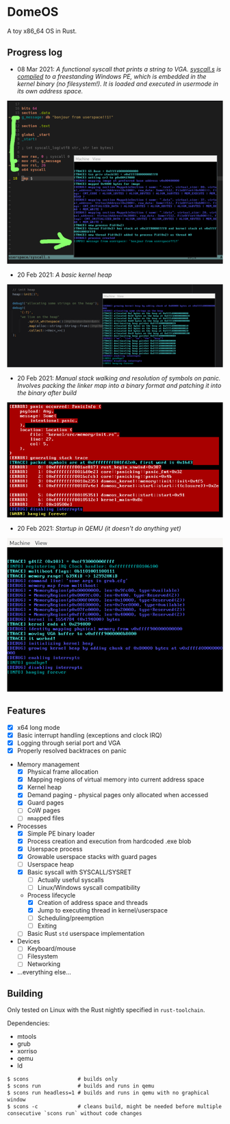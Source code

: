 # DomeOS
A toy x86_64 OS in Rust.

## Progress log

* 08 Mar 2021: <em>A functional syscall that prints a string to VGA. [syscall.s](userspace/syscall.s) is [compiled](userspace/README.md) to a freestanding Windows PE, which is embedded in the kernel binary (no filesystem!). It is loaded and executed in usermode in its own address space.</em>
<p style="margin: auto"><img src=".progress/2021-03-08-userspace-exe.png"/></p>

* 20 Feb 2021: <em>A basic kernel heap</em>
<p style="margin: auto"><img src=".progress/2021-02-20-heap.jpg"/></p>

* 20 Feb 2021: <em>Manual stack walking and resolution of symbols on panic. Involves packing the linker map into a binary format and patching it into the binary after build</em>
<p style="margin: auto"><img src=".progress/2021-02-20-backtrace.jpg"/></p>

* 20 Feb 2021: <em>Startup in QEMU (it doesn't do anything yet)</em>
<p style="margin: auto"><img src=".progress/2021-02-20-init.jpg"/></p>

## Features

* [X] x64 long mode
* [X] Basic interrupt handling (exceptions and clock IRQ)
* [X] Logging through serial port and VGA
* [X] Properly resolved backtraces on panic
* Memory management
  * [X] Physical frame allocation
  * [X] Mapping regions of virtual memory into current address space
  * [X] Kernel heap
  * [X] Demand paging - physical pages only allocated when accessed
  * [X] Guard pages
  * [ ] CoW pages
  * [ ] `mmap`ped files
* Processes
  * [X] Simple PE binary loader
  * [X] Process creation and execution from hardcoded .exe blob
  * [X] Userspace process
  * [X] Growable userspace stacks with guard pages
  * [ ] Userspace heap
  * [X] Basic syscall with SYSCALL/SYSRET
	* [ ] Actually useful syscalls
	* [ ] Linux/Windows syscall compatibility
  * Process lifecycle
    * [X] Creation of address space and threads
    * [X] Jump to executing thread in kernel/userspace
    * [ ] Scheduling/preemption
    * [ ] Exiting
  * [ ] Basic Rust `std` userspace implementation
* Devices
  * [ ] Keyboard/mouse
  * [ ] Filesystem
  * [ ] Networking

* ...everything else...

## Building
Only tested on Linux with the Rust nightly specified in `rust-toolchain`.

Dependencies:

* mtools
* grub
* xorriso
* qemu
* ld

```
$ scons                # builds only
$ scons run            # builds and runs in qemu
$ scons run headless=1 # builds and runs in qemu with no graphical window
$ scons -c             # cleans build, might be needed before multiple consecutive `scons run` without code changes
```
